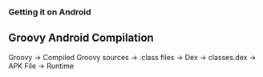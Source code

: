 ### Getting it on Android

## Groovy Android Compilation

Groovy -> Compiled Groovy sources -> .class files -> Dex -> classes.dex -> APK File -> Runtime
